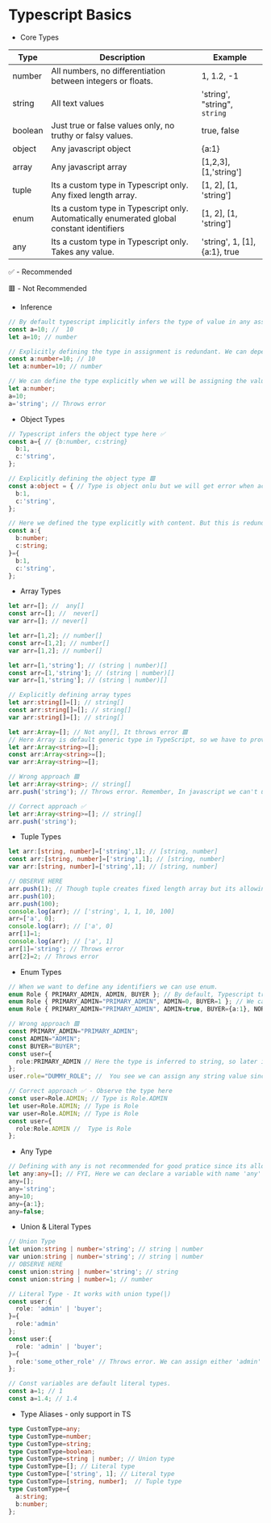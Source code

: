 # **Typescript Basics**

* Core Types  

|Type|Description|Example|  
|-|-|-|
|number|All numbers, no differentiation between integers or floats.|1, 1.2, -1|
|string|All text values|'string', "string", `string`|
|boolean|Just true or false values only, no truthy or falsy values.|true, false|
|object|Any javascript object|{a:1}|
|array|Any javascript array|[1,2,3], [1,'string']|
|tuple|Its a custom type in Typescript only. Any fixed length array.|[1, 2], [1, 'string']|
|enum|Its a custom type in Typescript only. Automatically enumerated global constant identifiers|[1, 2], [1, 'string']|
|any|Its a custom type in Typescript only. Takes any value.|'string', 1, [1], {a:1}, true|

✅ - Recommended  

🟥 - Not Recommended
  

* Inference
```ts
// By default typescript implicitly infers the type of value in any assignment. ✅
const a=10; //  10
let a=10; // number

// Explicitly defining the type in assignment is redundant. We can depend on typescript inference here. 🟥
const a:number=10; // 10
let a:number=10; // number

// We can define the type explicitly when we will be assigning the value later on. ✅
let a:number; 
a=10; 
a='string'; // Throws error 
```

* Object Types 
```ts
// Typescript infers the object type here ✅
const a={ // {b:number, c:string}
  b:1,
  c:'string',
};

// Explicitly defining the object type 🟥
const a:object = { // Type is object onlu but we will get error when accessing members b or c. Because typescript doesn't know what is defined exactly in this object type. 
  b:1,
  c:'string',
};

// Here we defined the type explicitly with content. But this is redundant. 🟥
const a:{
  b:number;
  c:string;
}={
  b:1,
  c:'string',
};
```

* Array Types
```ts
let arr=[]; //  any[]
const arr=[]; //  never[]
var arr=[]; // never[]

let arr=[1,2]; // number[]
const arr=[1,2]; // number[]
var arr=[1,2]; // number[]

let arr=[1,'string']; // (string | number)[]
const arr=[1,'string']; // (string | number)[]
var arr=[1,'string']; // (string | number)[]

// Explicitly defining array types
let arr:string[]=[]; // string[] 
const arr:string[]=[]; // string[] 
var arr:string[]=[]; // string[] 

let arr:Array=[]; // Not any[], It throws error 🟥
// Here Array is default generic type in TypeScript, so we have to provide the type of data also.
let arr:Array<string>=[];
const arr:Array<string>=[];
var arr:Array<string>=[];

// Wrong approach 🟥
let arr:Array<string>; // string[]
arr.push('string'); // Throws error. Remember, In javascript we can't use variables before assignment. 

// Correct approach ✅
let arr:Array<string>=[]; // string[]
arr.push('string');
```

* Tuple Types
```ts
let arr:[string, number]=['string',1]; // [string, number]
const arr:[string, number]=['string',1]; // [string, number]
var arr:[string, number]=['string',1]; // [string, number]

// OBSERVE HERE
arr.push(1); // Though tuple creates fixed length array but its allowing pushing. It should be fixed i beleive.
arr.push(10);
arr.push(100);
console.log(arr); // ['string', 1, 1, 10, 100]
arr=['a', 0];
console.log(arr); // ['a', 0]
arr[1]=1;
console.log(arr); // ['a', 1]
arr[1]='string'; // Throws error
arr[2]=2; // Throws error
```

* Enum Types
```ts
// When we want to define any identifiers we can use enum.
enum Role { PRIMARY_ADMIN, ADMIN, BUYER }; // By default, Typescript treat PRIMARY_ADMIN as 0, ADMIN as 1 and follows.
enum Role { PRIMARY_ADMIN="PRIMARY_ADMIN", ADMIN=0, BUYER=1 }; // We can assign any value though.
enum Role { PRIMARY_ADMIN="PRIMARY_ADMIN", ADMIN=true, BUYER={a:1}, NORMAL_USER:[1] }; // Throws error. Remember, We can't use computed(booleans, objects and arrays) values in enums. 🟥

// Wrong approach 🟥
const PRIMARY_ADMIN="PRIMARY_ADMIN";
const ADMIN="ADMIN";
const BUYER="BUYER";
const user={
  role:PRIMARY_ADMIN // Here the type is inferred to string, so later it allows to assign any string value.
};
user.role="DUMMY_ROLE"; //  You see we can assign any string value since its a string type.

// Correct approach ✅ - Observe the type here
const user=Role.ADMIN; // Type is Role.ADMIN
let user=Role.ADMIN; // Type is Role
var user=Role.ADMIN; // Type is Role
const user={
  role:Role.ADMIN //  Type is Role
};
```

* Any Type
```ts
// Defining with any is not recommended for good pratice since its allowed to assign any shit.
let any:any=[]; // FYI, Here we can declare a variable with name 'any' since its not a type in JS. But we can't declare like String, Number, etc.
any=[];
any='string';
any=10;
any={a:1};
any=false;
```

* Union & Literal Types
```ts
// Union Type
let union:string | number='string'; // string | number
var union:string | number='string'; // string | number
// OBSERVE HERE
const union:string | number='string'; // string
const union:string | number=1; // number

// Literal Type - It works with union type(|)
const user:{
  role: 'admin' | 'buyer';
}={
  role:'admin'
};
const user:{
  role: 'admin' | 'buyer';
}={
  role:'some_other_role' // Throws error. We can assign either 'admin' or 'buyer'. 🟥
};

// Const variables are default literal types.
const a=1; // 1
const a=1.4; // 1.4
```

* Type Aliases - only support in TS
```ts
type CustomType=any;
type CustomType=number;
type CustomType=string;
type CustomType=boolean;
type CustomType=string | number; // Union type
type CustomType=[]; // Literal type
type CustomType=['string', 1]; // Literal type
type CustomType=[string, number];  // Tuple type
type CustomType={
  a:string;
  b:number;
};
```